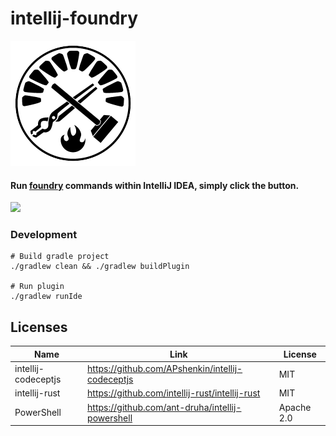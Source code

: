 # intellij-foundry
![](media/logo.png)

#### Run [foundry](https://github.com/foundry-rs/foundry) commands within IntelliJ IDEA, simply click the button.

![](media/screenshot.gif)

### Development
```shell
# Build gradle project
./gradlew clean && ./gradlew buildPlugin

# Run plugin
./gradlew runIde
```

## Licenses
| Name                 | Link                                               | License    |
|----------------------|----------------------------------------------------|------------|
| intellij-codeceptjs  | https://github.com/APshenkin/intellij-codeceptjs   | MIT        |
| intellij-rust        | https://github.com/intellij-rust/intellij-rust     | MIT        |
| PowerShell           | https://github.com/ant-druha/intellij-powershell   | Apache 2.0 |